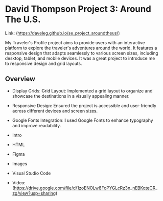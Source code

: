 # David Thompson Project 3: Around The U.S.

Link: (https://daveleg.github.io/se_project_aroundtheus/)

My Traveler's Profile project aims to provide users with an interactive platform to explore the traveler's adventures around the world. It features a responsive design that adapts seamlessly to various screen sizes, including desktop, tablet, and mobile devices. It was a great project to introduce me to responsive design and grid layouts.

## Overview  

* Display Grids: Grid Layout: Implemented a grid layout to organize and showcase the destinations in a   visually appealing manner.
* Responsive Design: Ensured the project is accessible and user-friendly across different devices and   screen sizes.
 * Google Fonts Integration: I used Google Fonts to enhance typography and improve readability.
* Intro 
* HTML 
* Figma  
* Images
* Visual Studio Code
 
* Video: (https://drive.google.com/file/d/1zoENOLw8FoPYGLcRz3n_nEBKqteCR_zg/view?usp=sharing)

  
